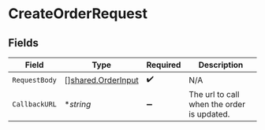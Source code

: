 # CreateOrderRequest


## Fields

| Field                                                           | Type                                                            | Required                                                        | Description                                                     |
| --------------------------------------------------------------- | --------------------------------------------------------------- | --------------------------------------------------------------- | --------------------------------------------------------------- |
| `RequestBody`                                                   | [][shared.OrderInput](../../../pkg/models/shared/orderinput.md) | :heavy_check_mark:                                              | N/A                                                             |
| `CallbackURL`                                                   | **string*                                                       | :heavy_minus_sign:                                              | The url to call when the order is updated.                      |
